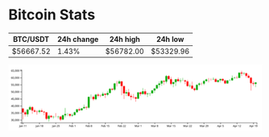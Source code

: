 # Bitcoin Stats

BTC/USDT|24h change|24h high|24h low|
|---|---|---|---|
|$56667.52|1.43%|$56782.00|$53329.96|

<img src="./chart.svg">
